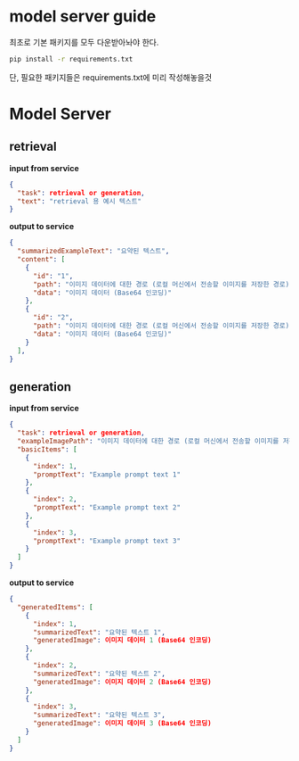 # model server guide
최초로 기본 패키지를 모두 다운받아놔야 한다.  
```　bash
pip install -r requirements.txt
```

단, 필요한 패키지들은 requirements.txt에 미리 작성해놓을것

# Model Server

## retrieval
**input from service**
```json
{
  "task": retrieval or generation,
  "text": "retrieval 용 예시 텍스트"
}

```

**output to service**
```json
{
  "summarizedExampleText": "요약된 텍스트",
  "content": [
    {
      "id": "1",
      "path": "이미지 데이터에 대한 경로 (로컬 머신에서 전송할 이미지를 저장한 경로)",
      "data": "이미지 데이터 (Base64 인코딩)"
    },
    {
      "id": "2",
      "path": "이미지 데이터에 대한 경로 (로컬 머신에서 전송할 이미지를 저장한 경로)",
      "data": "이미지 데이터 (Base64 인코딩)"
    }
  ],
}
```

## generation

**input from service**
```json
{
  "task": retrieval or generation,
  "exampleImagePath": "이미지 데이터에 대한 경로 (로컬 머신에서 전송할 이미지를 저장한 경로)",
  "basicItems": [
    {
      "index": 1,
      "promptText": "Example prompt text 1"
    },
    {
      "index": 2,
      "promptText": "Example prompt text 2"
    },
    {
      "index": 3,
      "promptText": "Example prompt text 3"
    }
  ]
}
```

**output to service**
```json
{
  "generatedItems": [
    {
      "index": 1,
      "summarizedText": "요약된 텍스트 1",
      "generatedImage": 이미지 데이터 1 (Base64 인코딩)
    },
    {
      "index": 2,
      "summarizedText": "요약된 텍스트 2",
      "generatedImage": 이미지 데이터 2 (Base64 인코딩)
    },
    {
      "index": 3,
      "summarizedText": "요약된 텍스트 3",
      "generatedImage": 이미지 데이터 3 (Base64 인코딩)
    }
  ]
}
```
